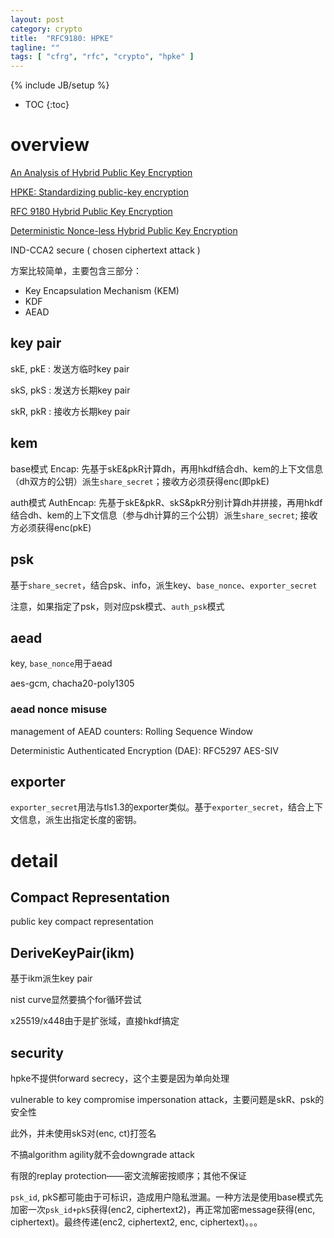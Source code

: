 ```yaml
---
layout: post
category: crypto
title:  "RFC9180: HPKE"
tagline: ""
tags: [ "cfrg", "rfc", "crypto", "hpke" ] 
---
```

{% include JB/setup %}

* TOC
{:toc}

# overview

[An Analysis of Hybrid Public Key Encryption](https://eprint.iacr.org/2020/243.pdf)

[HPKE: Standardizing public-key encryption](https://blog.cloudflare.com/hybrid-public-key-encryption/)

[RFC 9180 Hybrid Public Key Encryption](https://www.rfc-editor.org/rfc/rfc9180.html)

[Deterministic Nonce-less Hybrid Public Key Encryption](https://datatracker.ietf.org/doc/draft-irtf-cfrg-dnhpke/)

IND-CCA2 secure ( chosen ciphertext attack )

方案比较简单，主要包含三部分：
- Key Encapsulation Mechanism (KEM)
- KDF
- AEAD 

## key pair

skE, pkE : 发送方临时key pair

skS, pkS : 发送方长期key pair

skR, pkR : 接收方长期key pair

## kem

base模式 Encap: 先基于skE&pkR计算dh，再用hkdf结合dh、kem的上下文信息（dh双方的公钥）派生`share_secret`；接收方必须获得enc(即pkE)

auth模式 AuthEncap: 先基于skE&pkR、skS&pkR分别计算dh并拼接，再用hkdf结合dh、kem的上下文信息（参与dh计算的三个公钥）派生`share_secret`; 接收方必须获得enc(pkE)

## psk

基于`share_secret`，结合psk、info，派生key、`base_nonce`、`exporter_secret`

注意，如果指定了psk，则对应psk模式、`auth_psk`模式

## aead

key, `base_nonce`用于aead

aes-gcm, chacha20-poly1305

### aead nonce misuse 

management of AEAD counters: Rolling Sequence Window

Deterministic Authenticated Encryption (DAE): RFC5297 AES-SIV 

## exporter

`exporter_secret`用法与tls1.3的exporter类似。基于`exporter_secret`，结合上下文信息，派生出指定长度的密钥。

# detail

## Compact Representation

public key compact representation

## DeriveKeyPair(ikm)

基于ikm派生key pair

nist curve显然要搞个for循环尝试

x25519/x448由于是扩张域，直接hkdf搞定

## security

hpke不提供forward secrecy，这个主要是因为单向处理

vulnerable to key compromise impersonation attack，主要问题是skR、psk的安全性

此外，并未使用skS对(enc, ct)打签名

不搞algorithm agility就不会downgrade attack

有限的replay protection——密文流解密按顺序；其他不保证

`psk_id`, pkS都可能由于可标识，造成用户隐私泄漏。一种方法是使用base模式先加密一次`psk_id+pkS`获得(enc2, ciphertext2)，再正常加密message获得(enc, ciphertext)。最终传递(enc2, ciphertext2, enc, ciphertext)。。。


